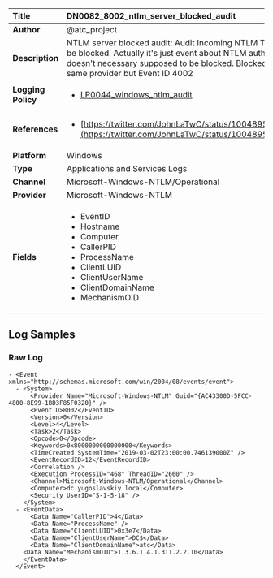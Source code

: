 | Title              | DN0082_8002_ntlm_server_blocked_audit       |
|:-------------------|:------------------|
| **Author**         | @atc_project        |
| **Description**    | NTLM server blocked audit: Audit Incoming NTLM Traffic that would be blocked. Actually it's just event about NTLM authentication, it doesn't necessary supposed to be blocked. Blocked NTLM auth is the same provider but Event ID 4002 |
| **Logging Policy** | <ul><li>[LP0044_windows_ntlm_audit](../Logging_Policies/LP0044_windows_ntlm_audit.md)</li></ul> |
| **References**     | <ul><li>[https://twitter.com/JohnLaTwC/status/1004895902010507266](https://twitter.com/JohnLaTwC/status/1004895902010507266)</li></ul> |
| **Platform**       | Windows    |
| **Type**           | Applications and Services Logs        |
| **Channel**        | Microsoft-Windows-NTLM/Operational     |
| **Provider**       | Microsoft-Windows-NTLM    |
| **Fields**         | <ul><li>EventID</li><li>Hostname</li><li>Computer</li><li>CallerPID</li><li>ProcessName</li><li>ClientLUID</li><li>ClientUserName</li><li>ClientDomainName</li><li>MechanismOID</li></ul> |


## Log Samples

### Raw Log

```
- <Event xmlns="http://schemas.microsoft.com/win/2004/08/events/event">
  - <System>
      <Provider Name="Microsoft-Windows-NTLM" Guid="{AC43300D-5FCC-4800-8E99-1BD3F85F0320}" /> 
      <EventID>8002</EventID> 
      <Version>0</Version> 
      <Level>4</Level> 
      <Task>2</Task> 
      <Opcode>0</Opcode> 
      <Keywords>0x8000000000000000</Keywords> 
      <TimeCreated SystemTime="2019-03-02T23:00:00.746139000Z" /> 
      <EventRecordID>12</EventRecordID> 
      <Correlation /> 
      <Execution ProcessID="468" ThreadID="2660" /> 
      <Channel>Microsoft-Windows-NTLM/Operational</Channel> 
      <Computer>dc.yugoslavskiy.local</Computer> 
      <Security UserID="S-1-5-18" /> 
    </System>
  - <EventData>
      <Data Name="CallerPID">4</Data> 
      <Data Name="ProcessName" /> 
      <Data Name="ClientLUID">0x3e7</Data> 
      <Data Name="ClientUserName">DC$</Data> 
      <Data Name="ClientDomainName">atc</Data> 
    <Data Name="MechanismOID">1.3.6.1.4.1.311.2.2.10</Data> 
    </EventData>
  </Event>
```




